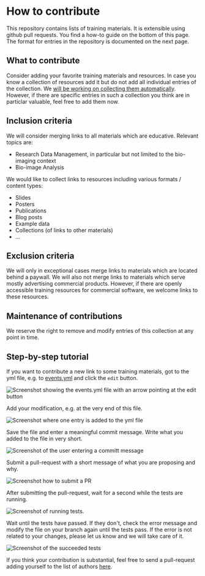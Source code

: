 # How to contribute

This repository contains lists of training materials. It is extensible using github pull requests. You find a how-to guide on the bottom of this page. The format for entries in the repository is documented on the next page.

## What to contribute

Consider adding your favorite training materials and resources. In case you know a collection of resources add it but do not add all individual entries of the collection. We [will be working on collecting them automatically](https://github.com/NFDI4BIOIMAGE/training/issues/2). However, if there are specific entries in such a collection you think are in particlar valuable, feel free to add them now.

## Inclusion criteria

We will consider merging links to all materials which are educative. Relevant topics are:
* Research Data Management, in particular but not limited to the bio-imaging context
* Bio-image Analysis

We would like to collect links to resources including various formats / content types:
* Slides
* Posters
* Publications
* Blog posts
* Example data
* Collections (of links to other materials)
* ...

## Exclusion criteria

We will only in exceptional cases merge links to materials which are located behind a paywall. We will also not merge links to materials which serve mostly advertising commercial products. However, if there are openly accessible training resources for commercial software, we welcome links to these resources.

## Maintenance of contributions

We reserve the right to remove and modify entries of this collection at any point in time.

## Step-by-step tutorial

If you want to contribute a new link to some training materials, got to the yml file, e.g. to [events.yml](https://github.com/NFDI4BIOIMAGE/training/blob/main/resources/events.yml) and click the `edit` button.

![Screenshot showing the events.yml file with an arrow pointing at the edit button](how_to_contribute1.png)

Add your modification, e.g. at the very end of this file.

![Screenshot where one entry is added to the yml file](how_to_contribute2.png)

Save the file and enter a meaningful commit message. Write what you added to the file in very short.

![Screenshot of the user entering a committ message](how_to_contribute3.png)

Submit a pull-request with a short message of what you are proposing and why.

![Screenshot how to submit a PR](how_to_contribute4.png)

After submitting the pull-request, wait for a second while the tests are running.

![Screenshot of running tests.](how_to_contribute5.png)

Wait until the tests have passed. If they don't, check the error message and modify the file on your branch again until the tests pass. If the error is not related to your changes, please let us know and we will take care of it.

![Screenshot of the succeeded tests](how_to_contribute6.png)

If you think your contribution is substantial, feel free to send a pull-request adding yourself to the list of authors [here](https://github.com/NFDI4BIOIMAGE/training/blob/main/docs/_config.yml#L2).
